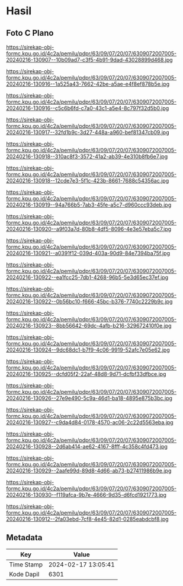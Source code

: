 # Hasil

## Foto C Plano

https://sirekap-obj-formc.kpu.go.id/4c2a/pemilu/pdpr/63/09/07/20/07/6309072007005-20240216-130907--10b09ad7-c3f5-4b91-9dad-43028899d468.jpg

https://sirekap-obj-formc.kpu.go.id/4c2a/pemilu/pdpr/63/09/07/20/07/6309072007005-20240216-130916--1a525a43-7662-42be-a5ae-e4f8ef878b5e.jpg

https://sirekap-obj-formc.kpu.go.id/4c2a/pemilu/pdpr/63/09/07/20/07/6309072007005-20240216-130916--c5c6b6fd-c7a0-43c1-a5e4-8c797f32d5b0.jpg

https://sirekap-obj-formc.kpu.go.id/4c2a/pemilu/pdpr/63/09/07/20/07/6309072007005-20240216-130917--32fd1b9c-3d27-448a-a960-bef81347cb09.jpg

https://sirekap-obj-formc.kpu.go.id/4c2a/pemilu/pdpr/63/09/07/20/07/6309072007005-20240216-130918--310ac8f3-3572-41a2-ab39-4e310b8fb6e7.jpg

https://sirekap-obj-formc.kpu.go.id/4c2a/pemilu/pdpr/63/09/07/20/07/6309072007005-20240216-130918--12cde7e3-5f1c-423b-8661-7688c54356ac.jpg

https://sirekap-obj-formc.kpu.go.id/4c2a/pemilu/pdpr/63/09/07/20/07/6309072007005-20240216-130919--94a766b5-7ab3-45fe-a5c7-d960ccc93deb.jpg

https://sirekap-obj-formc.kpu.go.id/4c2a/pemilu/pdpr/63/09/07/20/07/6309072007005-20240216-130920--a9f03a7d-80b8-4df5-8096-4e3e57eba5c7.jpg

https://sirekap-obj-formc.kpu.go.id/4c2a/pemilu/pdpr/63/09/07/20/07/6309072007005-20240216-130921--a0391f12-039d-403a-90d9-84e7394ba75f.jpg

https://sirekap-obj-formc.kpu.go.id/4c2a/pemilu/pdpr/63/09/07/20/07/6309072007005-20240216-130922--ea1fcc25-7db1-4268-96b5-5e3d65ec37ef.jpg

https://sirekap-obj-formc.kpu.go.id/4c2a/pemilu/pdpr/63/09/07/20/07/6309072007005-20240216-130922--0b56bc10-f666-45bc-b376-7740c2229b9c.jpg

https://sirekap-obj-formc.kpu.go.id/4c2a/pemilu/pdpr/63/09/07/20/07/6309072007005-20240216-130923--8bb56642-69dc-4afb-b216-329672410f0e.jpg

https://sirekap-obj-formc.kpu.go.id/4c2a/pemilu/pdpr/63/09/07/20/07/6309072007005-20240216-130924--9dc68dc1-b7f9-4c06-9919-52afc7e05e62.jpg

https://sirekap-obj-formc.kpu.go.id/4c2a/pemilu/pdpr/63/09/07/20/07/6309072007005-20240216-130925--dcfd05f2-22af-48d8-9d71-dcfbf33dfbce.jpg

https://sirekap-obj-formc.kpu.go.id/4c2a/pemilu/pdpr/63/09/07/20/07/6309072007005-20240216-130926--27e9e490-5c9a-46d1-ba18-4895e875b3bc.jpg

https://sirekap-obj-formc.kpu.go.id/4c2a/pemilu/pdpr/63/09/07/20/07/6309072007005-20240216-130927--c9da4d84-0178-4570-ac06-2c22d5563eba.jpg

https://sirekap-obj-formc.kpu.go.id/4c2a/pemilu/pdpr/63/09/07/20/07/6309072007005-20240216-130928--2d6ab414-ae62-4167-8fff-4c358c4fd473.jpg

https://sirekap-obj-formc.kpu.go.id/4c2a/pemilu/pdpr/63/09/07/20/07/6309072007005-20240216-130929--2aafe99d-89d8-4d66-ab73-b27411986b9e.jpg

https://sirekap-obj-formc.kpu.go.id/4c2a/pemilu/pdpr/63/09/07/20/07/6309072007005-20240216-130930--f119afca-9b7e-4666-9d35-d6fcd1921773.jpg

https://sirekap-obj-formc.kpu.go.id/4c2a/pemilu/pdpr/63/09/07/20/07/6309072007005-20240216-130912--2fa03ebd-7cf8-4e45-82d1-0285eabdcbf8.jpg


## Metadata

| Key        | Value               |
| ---------- | ------------------- |
| Time Stamp | 2024-02-17 13:05:41 |
| Kode Dapil | 6301                |



